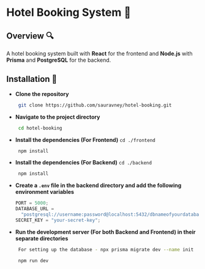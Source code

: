 # Hotel Booking System :rocket:

## Overview :mag:

A hotel booking system built with **React** for the frontend and **Node.js** with **Prisma** and **PostgreSQL** for the backend.

## Installation :wrench:

- **Clone the repository**

  ```bash
   git clone https://github.com/sauravney/hotel-booking.git
  ```

- **Navigate to the project directory**

  ```bash
   cd hotel-booking
  ```

- **Install the dependencies (For Frontend)**
  `cd ./frontend
 `
  ```bash
   npm install
  ```
- **Install the dependencies (For Backend)**
  `cd ./backend
 `
  ```bash
   npm install
  ```
- **Create a `.env` file in the backend directory and add the following environment variables**

  ```javascript
  PORT = 5000;
  DATABASE_URL =
    "postgresql://username:password@localhost:5432/dbnameofyourdatabase?schema=public";
  SECRET_KEY = "your-secret-key";
  ```

- **Run the development server (For both Backend and Frontend) in their separate directories**
  ```bash
   For setting up the database - npx prisma migrate dev --name init
  ```
  ```bash
   npm run dev
  ```
